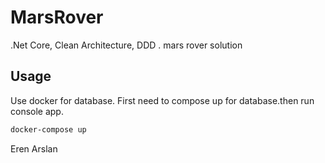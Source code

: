 # MarsRover
.Net Core, Clean Architecture, DDD . mars rover solution 


## Usage
Use docker for database. First need to compose up for database.then run console app.

```bash
docker-compose up 
```


Eren Arslan
